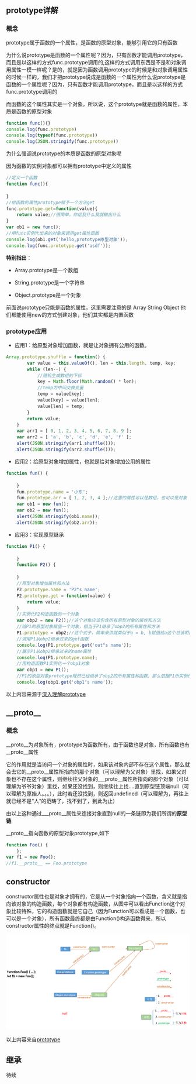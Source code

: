 ## prototype详解

### 概念

prototype属于函数的一个属性，是函数的原型对象，能够引用它的只有函数

为什么说prototype是函数的一个属性呢？因为，只有函数才能调用prototype，而且是以这样的方式func.prototype调用的,这样的方式调用东西是不是和对象调用属性一模一样呢？是的，就是因为函数调用prototype的时候是和对象调用属性的时候一样的，我们才把prototype说成是函数的一个属性为什么说prototype是函数的一个属性呢？因为，只有函数才能调用prototype，而且是以这样的方式func.prototype调用的

而函数的这个属性其实是一个对象，所以说，这个prototype就是函数的属性，本质是函数的原型对象

```javascript
function func(){}
console.log(func.prototype)
console.log(typeof(func.prototype))
console.log(JSON.stringify(func.prototype))
```

为什么强调说prototype的本质是函数的原型对象呢

因为函数的实例对象都可以拥有prototype中定义的属性

```javascript
//定义一个函数
function func(){

}
//给函数的属性prototype赋予一个方法get
func.prototype.get=function(value){
    return value;//很简单，你给我什么我就输出什么
}
var ob1 = new func();
//用func实例化出来的对象来调用get属性函数
console.log(ob1.get('hello,prototype原型对象'));
console.log(func.prototype.get('asdf'));
```

**特别指出**：

- Array.prototype是一个数组

- String.prototype是一个字符串

- Object.prototype是一个对象

前面说prototype只能是函数的属性，这里需要注意的是 Array String Object 他们都能使用new的方式创建对象，他们其实都是内置函数

### prototype应用

- 应用1：给原型对象增加函数，就是让对象拥有公用的函数。

```javascript
Array.prototype.shuffle = function() {
		var value = this.valueOf(), len = this.length, temp, key;
		while (len--) {
			//随机生成数组的下标
			key = Math.floor(Math.random() * len);
			//temp为中间交换变量
			temp = value[key];
			value[key] = value[len];
			value[len] = temp;
		}
		return value;
	}
	var arr1 = [ 0, 1, 2, 3, 4, 5, 6, 7, 8, 9 ];
	var arr2 = [ 'a', 'b', 'c', 'd', 'e', 'f' ];
	alert(JSON.stringify(arr1.shuffle()));
	alert(JSON.stringify(arr2.shuffle()));
```

- 应用2：给原型对象增加属性，也就是给对象增加公用的属性

```javascript
function fun() {

	}
	fun.prototype.name = '小东';
	fun.prototype.arr = [ 1, 2, 3, 4 ];//这里的属性可以是数组，也可以是对象
	var ob1 = new fun();
	var ob2 = new fun();
	alert(JSON.stringify(ob1.name));
	alert(JSON.stringify(ob2.arr));
```

- 应用3：实现原型继承

```javascript
function P1() {

	}
	function P2() {

	}
	//原型对象增加属性和方法
	P2.prototype.name = 'P2"s name';
	P2.prototype.get = function(value) {
		return value;
	}
	//实例化P2构造函数的一个对象
	var obp2 = new P2();//这个对象应该包含所有原型对象的属性和方法
	//给P1的原型对象赋值一个对象，相当于P1继承了obp2的所有属性和方法
	P1.prototype = obp2;//这个式子，简单来讲就类似于a = b, b赋值给a这个总该明白吧？
	//调用P1从obp2继承过来的get函数
	console.log(P1.prototype.get('out"s name'));
	//展示P1从obp2继承过来的name属性
	console.log(P1.prototype.name);
	//用构造函数P1实例化一个obp1对象
	var obp1 = new P1();
	//P1的原型对象prototype既然已经继承了obp2的所有属性和函数，那么依据P1所实例化出来的对象也都有obp2的属性和函数了
	console.log(obp1.get('obp1"s name'));
```

以上内容来源于[深入理解prototype](https://www.cnblogs.com/loveyoume/p/6139681.html)

## \_\_proto\_\_

### 概念

\_\_proto\_\_为对象所有，prototype为函数所有，由于函数也是对象，所有函数也有_\_proto\_\_属性

它的作用就是当访问一个对象的属性时，如果该对象内部不存在这个属性，那么就会去它的\_\_proto\_\_属性所指向的那个对象（可以理解为父对象）里找，如果父对象也不存在这个属性，则继续往父对象的\__\_proto\_\_属性所指向的那个对象（可以理解为爷爷对象）里找，如果还没找到，则继续往上找….直到原型链顶端null（可以理解为原始人。。。），此时若还没找到，则返回undefined（可以理解为，再往上就已经不是“人”的范畴了，找不到了，到此为止）

由以上这种通过\__\_proto\_\_属性来连接对象直到null的一条链即为我们所谓的**原型链**

\_\_proto\_\_指向函数的原型对象prototype,如下

```javascript
function Foo() {
	};
var	f1 = new Foo();
//f1.__proto__ == Foo.prototype
```

## constructor

constructor属性也是对象才拥有的，它是从一个对象指向一个函数，含义就是指向该对象的构造函数，每个对象都有构造函数，从图中可以看出Function这个对象比较特殊，它的构造函数就是它自己（因为Function可以看成是一个函数，也可以是一个对象），所有函数最终都是由Function()构造函数得来，所以constructor属性的终点就是Function()。

![1551347756078](prototypeconstruct.png)

以上内容来自[prototype](https://blog.csdn.net/cc18868876837/article/details/81211729)

## 继承

待续

